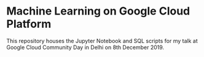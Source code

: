 # Machine Learning on Google Cloud Platform

This repository houses the Jupyter Notebook and SQL scripts for my talk at Google Cloud Community Day in Delhi on 8th December 2019.
